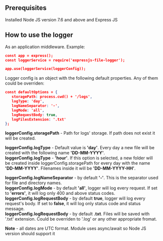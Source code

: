 

Prerequisites
-----------
Installed Node JS version 7.6 and above and Express JS


How to use the logger
----------------------------

As an application middleware. Example:  
 ```json
const app = express(); 
const loggerService = require('expressjs-file-logger');  

app.use(loggerService(loggerConfig));
 ```
 
 Logger config is an object with the following default properties. Any of them could be overriden:  
 ```json
 const defaultOptions = {  
    storagePath: process.cwd() + '/logs',   
    logType: 'day',  
    logNameSeparator: '-',  
    logMode: 'all',  
    logRequestBody: true,  
    logFilesExtension: '.txt'  
};  
 ```
**loggerConfig.storagePath** - Path for logs' storage. If path does not exist it will be created.  

**loggerConfig.logType** - Default value is **'day'**. Every day a new file will be created with the following name **'DD-MM-YYYY'**.   
**loggerConfig.logType** - **'hour'**. If this option is selected, a new folder will be created inside loggerConfig.storagePath for every day with the name **'DD-MM-YYYY'**. Filenames inside it will be **'DD-MM-YYYY-HH'**.  

**loggerConfig.logNameSeparator** - by default **'-'**. This is the separator used for file and directory names.  
**loggerConfig.logMode** - by default **'all'**, logger will log every request. If set to **'errors'**, it will log only 400 and above status codes.  
**loggerConfig.logRequestBody** - by default **true**, logger will log every request's body. If set to **false**, it will log only status code and status message.  
**loggerConfig.logRequestBody** - by default **.txt**. Files will be saved with '.txt' extension. Could be overriden to '.log' or any other appropriate fromat.  

**Note** - all dates are UTC format. Module uses async/await so Node JS version should support it

